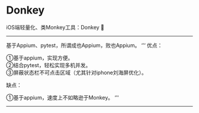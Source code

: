 # Donkey
iOS端轻量化、类Monkey工具：Donkey 🌹

***
基于Appium、pytest，所谓成也Appium，败也Appium。
‘’‘
优点：  

①基于appium，实现方便。  
②结合pytest，轻松实现多机并发。  
③屏蔽状态栏不可点击区域（尤其针对iphone刘海屏优化）。

缺点：

①基于appium，速度上不如略逊于Monkey。
‘’‘
***
